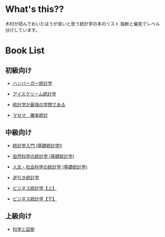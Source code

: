 # What's this??
木村が読んでおいたほうが良いと思う統計学の本のリスト
独断と偏見でレベル分けしています。

# Book List
## 初級向け
- [ハンバーガー統計学](https://www.amazon.co.jp/%E7%B5%B1%E8%A8%88%E5%AD%A6%E3%81%8C%E3%82%8F%E3%81%8B%E3%82%8B-%E3%83%95%E3%82%A1%E3%83%BC%E3%82%B9%E3%83%88%E3%83%96%E3%83%83%E3%82%AF-%E5%90%91%E5%BE%8C-%E5%8D%83%E6%98%A5/dp/4774131903/ref=pd_sbs_14_1?_encoding=UTF8&pd_rd_i=4774131903&pd_rd_r=0eb6480b-e0cb-11e8-96cf-3535d755ff0e&pd_rd_w=SJ41v&pd_rd_wg=st4F5&pf_rd_i=desktop-dp-sims&pf_rd_m=AN1VRQENFRJN5&pf_rd_p=cda7018a-662b-401f-9c16-bd4ec317039e&pf_rd_r=AYE1ZR708WMD77SP8PKK&pf_rd_s=desktop-dp-sims&pf_rd_t=40701&psc=1&refRID=AYE1ZR708WMD77SP8PKK)

- [アイスクリーム統計学](https://www.amazon.co.jp/%E7%B5%B1%E8%A8%88%E5%AD%A6%E3%81%8C%E3%82%8F%E3%81%8B%E3%82%8B-%E3%80%90%E5%9B%9E%E5%B8%B0%E5%88%86%E6%9E%90%E3%83%BB%E5%9B%A0%E5%AD%90%E5%88%86%E6%9E%90%E7%B7%A8%E3%80%91-%E3%83%95%E3%82%A1%E3%83%BC%E3%82%B9%E3%83%88%E3%83%96%E3%83%83%E3%82%AF-%E5%90%91%E5%BE%8C-%E5%8D%83%E6%98%A5/dp/4774137073/ref=pd_bxgy_14_img_2?_encoding=UTF8&pd_rd_i=4774137073&pd_rd_r=2d62ea39-e0cb-11e8-815e-47d3513803cd&pd_rd_w=ZEw7m&pd_rd_wg=7fwww&pf_rd_i=desktop-dp-sims&pf_rd_m=AN1VRQENFRJN5&pf_rd_p=a4de75e6-d8f7-4a34-bd69-503ea4866e6c&pf_rd_r=BN2ZGHW793FDVNWEK31M&pf_rd_s=desktop-dp-sims&pf_rd_t=40701&psc=1&refRID=BN2ZGHW793FDVNWEK31M)

- [統計学が最強の学問である](https://www.amazon.co.jp/%E7%B5%B1%E8%A8%88%E5%AD%A6%E3%81%8C%E6%9C%80%E5%BC%B7%E3%81%AE%E5%AD%A6%E5%95%8F%E3%81%A7%E3%81%82%E3%82%8B-%E8%A5%BF%E5%86%85-%E5%95%93/dp/4478022216/ref=sr_1_1?s=books&ie=UTF8&qid=1541402440&sr=1-1&keywords=%E7%B5%B1%E8%A8%88%E5%AD%A6%E3%81%8C%E6%9C%80%E5%BC%B7%E3%81%AE%E5%AD%A6%E5%95%8F%E3%81%A7%E3%81%82%E3%82%8B)

- [マセマ　確率統計](https://www.amazon.co.jp/%E3%82%B9%E3%83%90%E3%83%A9%E3%82%B7%E3%82%AF%E5%AE%9F%E5%8A%9B%E3%81%8C%E3%81%A4%E3%81%8F%E3%81%A8%E8%A9%95%E5%88%A4%E3%81%AE%E7%A2%BA%E7%8E%87%E7%B5%B1%E8%A8%88%E3%82%AD%E3%83%A3%E3%83%B3%E3%83%91%E3%82%B9%E3%83%BB%E3%82%BC%E3%83%9F-%E5%A4%A7%E5%AD%A6%E6%95%B0%E5%AD%A6%E3%80%8C%E3%82%AD%E3%83%A3%E3%83%B3%E3%83%91%E3%82%B9%E3%83%BB%E3%82%BC%E3%83%9F%E3%80%8D%E3%82%B7%E3%83%AA%E3%83%BC%E3%82%BA-%E9%A6%AC%E5%A0%B4-%E6%95%AC%E4%B9%8B/dp/4944178212/ref=sr_1_59?s=books&ie=UTF8&qid=1541402841&sr=1-59&keywords=%E7%B5%B1%E8%A8%88%E5%AD%A6%E3%80%80%E7%A2%BA%E7%8E%87)

## 中級向け
- [統計学入門 (基礎統計学Ⅰ)](https://www.amazon.co.jp/%E7%B5%B1%E8%A8%88%E5%AD%A6%E5%85%A5%E9%96%80-%E5%9F%BA%E7%A4%8E%E7%B5%B1%E8%A8%88%E5%AD%A6%E2%85%A0-%E6%9D%B1%E4%BA%AC%E5%A4%A7%E5%AD%A6%E6%95%99%E9%A4%8A%E5%AD%A6%E9%83%A8%E7%B5%B1%E8%A8%88%E5%AD%A6%E6%95%99%E5%AE%A4/dp/4130420658)

- [自然科学の統計学 (基礎統計学)](https://www.amazon.co.jp/dp/4130420674/ref=sxbs_sxwds-stvp_3?pf_rd_m=AN1VRQENFRJN5&pf_rd_p=14895845-6b63-47e2-b967-96bf0ca66fcb&pd_rd_wg=NIReA&pf_rd_r=EH0B7P96JW3SVS259NGA&pf_rd_s=desktop-sx-bottom-slot&pf_rd_t=301&pd_rd_i=4130420674&pd_rd_w=oUjji&pf_rd_i=%E7%B5%B1%E8%A8%88%E5%AD%A6%E5%85%A5%E9%96%80&pd_rd_r=cf4d8e17-385b-4736-aea3-4bb7236d2758&ie=UTF8&qid=1541402169&sr=3)

- [人文・社会科学の統計学 (基礎統計学)](https://www.amazon.co.jp/%E4%BA%BA%E6%96%87%E3%83%BB%E7%A4%BE%E4%BC%9A%E7%A7%91%E5%AD%A6%E3%81%AE%E7%B5%B1%E8%A8%88%E5%AD%A6-%E5%9F%BA%E7%A4%8E%E7%B5%B1%E8%A8%88%E5%AD%A6-%E6%9D%B1%E4%BA%AC%E5%A4%A7%E5%AD%A6%E6%95%99%E9%A4%8A%E5%AD%A6%E9%83%A8%E7%B5%B1%E8%A8%88%E5%AD%A6%E6%95%99%E5%AE%A4/dp/4130420666/ref=pd_sbs_14_6?_encoding=UTF8&pd_rd_i=4130420666&pd_rd_r=c4cfac77-e0ca-11e8-96cf-3535d755ff0e&pd_rd_w=Ckr99&pd_rd_wg=IoxrU&pf_rd_i=desktop-dp-sims&pf_rd_m=AN1VRQENFRJN5&pf_rd_p=cda7018a-662b-401f-9c16-bd4ec317039e&pf_rd_r=FAXE527NVAETQ6SE7NGP&pf_rd_s=desktop-dp-sims&pf_rd_t=40701&psc=1&refRID=FAXE527NVAETQ6SE7NGP)

- [逆引き統計学](https://www.amazon.co.jp/%E3%80%8C%E9%80%86%E3%80%8D%E5%BC%95%E3%81%8D-%E7%B5%B1%E8%A8%88%E5%AD%A6-%E5%AE%9F%E8%B7%B5%E7%B5%B1%E8%A8%88%E3%83%86%E3%82%B9%E3%83%88-100-%E3%82%B4%E3%83%83%E3%83%91%E3%83%AB%E3%83%BB%E3%82%B1%E3%83%BC%E3%83%BB%E3%82%AB%E3%83%B3%E3%82%B8/dp/4062154773/ref=sr_1_1?s=books&ie=UTF8&qid=1541402474&sr=1-1&keywords=%E9%80%86%E5%BC%95%E3%81%8D%E7%B5%B1%E8%A8%88%E5%AD%A6)

- [ビジネス統計学【上】](https://www.amazon.co.jp/%E3%83%93%E3%82%B8%E3%83%8D%E3%82%B9%E7%B5%B1%E8%A8%88%E5%AD%A6%E3%80%90%E4%B8%8A%E3%80%91-%E3%82%A2%E3%83%9F%E3%83%BC%E3%83%AB%E3%83%BB%E3%82%A2%E3%82%AF%E3%82%BC%E3%83%AB/dp/4478470928/ref=sr_1_1?s=books&ie=UTF8&qid=1541402560&sr=1-1&keywords=%E7%B5%B1%E8%A8%88%E5%AD%A6%E3%80%80%E3%83%93%E3%82%B8%E3%83%8D%E3%82%B9)

- [ビジネス統計学【下】](https://www.amazon.co.jp/%E3%83%93%E3%82%B8%E3%83%8D%E3%82%B9%E7%B5%B1%E8%A8%88%E5%AD%A6%E3%80%90%E4%B8%8B%E3%80%91-%E3%82%A2%E3%83%9F%E3%83%BC%E3%83%AB%E3%83%BB%E3%82%A2%E3%82%AF%E3%82%BC%E3%83%AB/dp/4478470936/ref=sr_1_6?s=books&ie=UTF8&qid=1541402560&sr=1-6&keywords=%E7%B5%B1%E8%A8%88%E5%AD%A6%E3%80%80%E3%83%93%E3%82%B8%E3%83%8D%E3%82%B9)


## 上級向け
- [科学と証拠](https://www.amazon.co.jp/%E7%A7%91%E5%AD%A6%E3%81%A8%E8%A8%BC%E6%8B%A0%E2%80%95%E7%B5%B1%E8%A8%88%E3%81%AE%E5%93%B2%E5%AD%A6-%E5%85%A5%E9%96%80%E2%80%95-%E3%82%A8%E3%83%AA%E3%82%AA%E3%83%83%E3%83%88%E3%83%BB%E3%82%BD%E3%83%BC%E3%83%90%E3%83%BC/dp/4815807124/ref=sr_1_1?s=books&ie=UTF8&qid=1541402514&sr=1-1&keywords=%E7%B5%B1%E8%A8%88%E5%93%B2%E5%AD%A6)
